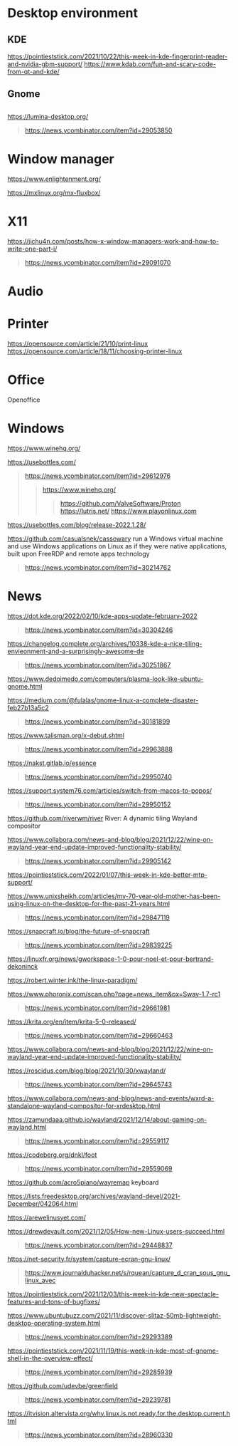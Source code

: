 # Desktop environment
## KDE
https://pointieststick.com/2021/10/22/this-week-in-kde-fingerprint-reader-and-nvidia-gbm-support/
https://www.kdab.com/fun-and-scary-code-from-qt-and-kde/
## Gnome

## 
https://lumina-desktop.org/
> https://news.ycombinator.com/item?id=29053850

# Window manager
https://www.enlightenment.org/

https://mxlinux.org/mx-fluxbox/

# X11
https://jichu4n.com/posts/how-x-window-managers-work-and-how-to-write-one-part-i/
> https://news.ycombinator.com/item?id=29091070

# Audio

# Printer
https://opensource.com/article/21/10/print-linux
https://opensource.com/article/18/11/choosing-printer-linux

# Office
Openoffice

# Windows
https://www.winehq.org/

https://usebottles.com/
> https://news.ycombinator.com/item?id=29612976
> > https://www.winehq.org/ 
> > > https://github.com/ValveSoftware/Proton
> https://lutris.net/
> https://www.playonlinux.com

https://usebottles.com/blog/release-2022.1.28/

https://github.com/casualsnek/cassowary run a Windows virtual machine and use Windows applications on Linux as if they were native applications, built upon FreeRDP and remote apps technology
> https://news.ycombinator.com/item?id=30214762

# News
https://dot.kde.org/2022/02/10/kde-apps-update-february-2022
> https://news.ycombinator.com/item?id=30304246

https://changelog.complete.org/archives/10338-kde-a-nice-tiling-envieonment-and-a-surprisingly-awesome-de
> https://news.ycombinator.com/item?id=30251867

https://www.dedoimedo.com/computers/plasma-look-like-ubuntu-gnome.html

https://medium.com/@fulalas/gnome-linux-a-complete-disaster-feb27b13a5c2
> https://news.ycombinator.com/item?id=30181899

https://www.talisman.org/x-debut.shtml
> https://news.ycombinator.com/item?id=29963888

https://nakst.gitlab.io/essence
> https://news.ycombinator.com/item?id=29950740

https://support.system76.com/articles/switch-from-macos-to-popos/
> https://news.ycombinator.com/item?id=29950152

https://github.com/riverwm/river River: A dynamic tiling Wayland compositor

https://www.collabora.com/news-and-blog/blog/2021/12/22/wine-on-wayland-year-end-update-improved-functionality-stability/
> https://news.ycombinator.com/item?id=29905142

https://pointieststick.com/2022/01/07/this-week-in-kde-better-mtp-support/

https://www.unixsheikh.com/articles/my-70-year-old-mother-has-been-using-linux-on-the-desktop-for-the-past-21-years.html
> https://news.ycombinator.com/item?id=29847119

https://snapcraft.io/blog/the-future-of-snapcraft
> https://news.ycombinator.com/item?id=29839225

https://linuxfr.org/news/gworkspace-1-0-pour-noel-et-pour-bertrand-dekoninck

https://robert.winter.ink/the-linux-paradigm/

https://www.phoronix.com/scan.php?page=news_item&px=Sway-1.7-rc1
> https://news.ycombinator.com/item?id=29661981

https://krita.org/en/item/krita-5-0-released/
> https://news.ycombinator.com/item?id=29660463

https://www.collabora.com/news-and-blog/blog/2021/12/22/wine-on-wayland-year-end-update-improved-functionality-stability/

https://roscidus.com/blog/blog/2021/10/30/xwayland/
> https://news.ycombinator.com/item?id=29645743

https://www.collabora.com/news-and-blog/news-and-events/wxrd-a-standalone-wayland-compositor-for-xrdesktop.html

https://zamundaaa.github.io/wayland/2021/12/14/about-gaming-on-wayland.html
> https://news.ycombinator.com/item?id=29559117

https://codeberg.org/dnkl/foot
> https://news.ycombinator.com/item?id=29559069

https://github.com/acro5piano/wayremap keyboard

https://lists.freedesktop.org/archives/wayland-devel/2021-December/042064.html

https://arewelinusyet.com/

https://drewdevault.com/2021/12/05/How-new-Linux-users-succeed.html
> https://news.ycombinator.com/item?id=29448837

https://net-security.fr/system/capture-ecran-gnu-linux/
> https://www.journalduhacker.net/s/rquean/capture_d_cran_sous_gnu_linux_avec

https://pointieststick.com/2021/12/03/this-week-in-kde-new-spectacle-features-and-tons-of-bugfixes/

https://www.ubuntubuzz.com/2021/11/discover-slitaz-50mb-lightweight-desktop-operating-system.html
> https://news.ycombinator.com/item?id=29293389

https://pointieststick.com/2021/11/19/this-week-in-kde-most-of-gnome-shell-in-the-overview-effect/
> https://news.ycombinator.com/item?id=29285939

https://github.com/udevbe/greenfield
> https://news.ycombinator.com/item?id=29239781

https://itvision.altervista.org/why.linux.is.not.ready.for.the.desktop.current.html
> https://news.ycombinator.com/item?id=28960330